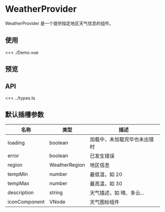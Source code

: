 <script setup lang="ts">
import Demo from './Demo.vue'
</script>

# WeatherProvider

WeatherProvider 是一个提供指定地区天气信息的组件。

<Dependencies deps="lottie-web" />

## 使用

<<< ./Demo.vue

## 预览

<ClientOnly>
  <Demo />
</ClientOnly>

## API

<<< ../types.ts

## 默认插槽参数

| 名称          | 类型          | 描述                         |
| ------------- | ------------- | ---------------------------- |
| loading       | boolean       | 加载中，未加载完毕也未出错时 |
| error         | boolean       | 已发生错误                   |
| region        | WeatherRegion | 地区信息                     |
| tempMin       | number        | 最低温，如 20                |
| tempMax       | number        | 最高温，如 30                |
| description   | string        | 天气描述，如 晴、多云...     |
| iconComponent | VNode         | 天气图标组件                 |

